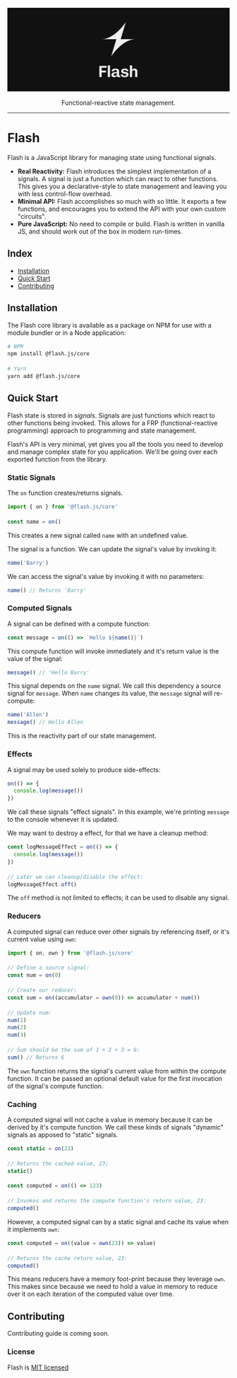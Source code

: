 <p align="center">
  <img alt="Flash Logo" src="./assets/logo.png" />
</p>
<p align="center">Functional-reactive state management.</p>

---

# Flash

Flash is a JavaScript library for managing state using functional signals.

- **Real Reactivity:** Flash introduces the simplest implementation of a signals. A signal is just a function which can react to other functions. This gives you a declarative-style to state management and leaving you with less control-flow overhead.
- **Minimal API:** Flash accomplishes so much with so little. It exports a few functions, and encourages you to extend the API with your own custom "circuits".
- **Pure JavaScript:** No need to compile or build. Flash is written in vanilla JS, and should work out of the box in modern run-times.

## Index

- [Installation](#install)
- [Quick Start](#quick-start)
- [Contributing](#contributing)

## <a name="install"></a>Installation


The Flash core library is available as a package on NPM for use with a module bundler or in a Node application:


```sh
# NPM
npm install @flash.js/core

# Yarn
yarn add @flash.js/core
```

## <a name="quick-start"></a>Quick Start

Flash state is stored in _signals_. Signals are just functions which react to other functions being invoked. This allows for a FRP (functional-reactive programming) approach to programming and state management.

Flash's API is very minimal, yet gives you all the tools you need to develop and manage complex state for you application. We'll be going over each exported function from the library.

### Static Signals 

The `on` function creates/returns signals.

```js
import { on } from '@flash.js/core'

const name = on()
```

This creates a new signal called `name` with an undefined value.

The signal is a function. We can update the signal's value by invoking it:

```js
name('Barry')
```

We can access the signal's value by invoking it with no parameters:

```js
name() // Returns 'Barry'
```

### Computed Signals

A signal can be defined with a compute function:

```js
const message = on(() => `Hello ${name()}`)
```

This compute function will invoke immediately and it's return value is the value
of the signal:

```js
message() // 'Hello Barry'
```

This signal depends on the `name` signal. We call this dependency a source signal for `message`. When `name` changes its value, the `message` signal will re-compute:

```js
name('Allen')
message() // Hello Allen
```

This is the reactivity part of our state management.

### Effects

A signal may be used solely to produce side-effects:

```js
on(() => {
  console.log(message())
})
```

We call these signals "effect signals". In this example, we're printing `message` to the console whenever it is updated.

We may want to destroy a effect, for that we have a cleanup method:

```js
const logMessageEffect = on(() => {
  console.log(message())
})

// Later we can cleanup/disable the effect:
logMessageEffect.off()
```

The `off` method is not limited to effects; it can be used to disable any signal.

### Reducers

A computed signal can reduce over other signals by referencing itself, or it's current value using `own`:

```js
import { on, own } from '@flash.js/core'

// Define a source signal:
const num = on(0)

// Create our reducer:
const sum = on((accumulator = own(0)) => accumulator + num())

// Update num:
num(1)
num(2)
num(3)

// Sum should be the sum of 1 + 2 + 3 = 6:
sum() // Returns 6
```

The `own` function returns the signal's current value from within the compute function. It can be passed an optional default value for the first invocation of the signal's compute function.

### Caching

A computed signal will not cache a value in memory because it can be derived by it's compute function. We call these kinds of signals "dynamic" signals as apposed to "static" signals. 

```js
const static = on(23)

// Returns the cached value, 23;
static()

const computed = on(() => 123)

// Invokes and returns the compute function's return value, 23:
computed() 
```

However, a computed signal can by a static signal and cache its value when it implements `own`:

```js
const computed = on((value = own(23)) => value)

// Returns the cache return value, 23:
computed()
```

This means reducers have a memory foot-print because they leverage `own`. This makes since because we need to hold a value in memory to reduce over it on each iteration of the computed value over time.

## <a name="contributing"></a>Contributing

Contributing guide is coming soon.
### License

Flash is <a href="./LICENSE">MIT licensed</a>